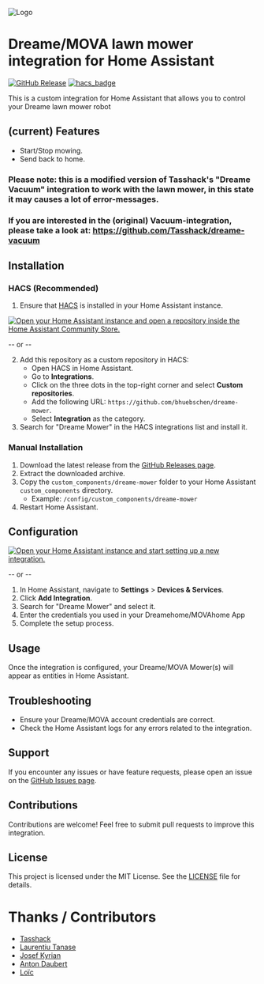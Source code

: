 ![Logo](https://raw.githubusercontent.com/Tasshack/dreame-vacuum/dev/docs/media/logo.png)

# Dreame/MOVA lawn mower integration for Home Assistant

[![GitHub Release](https://img.shields.io/github/v/release/bhuebschen/dreame-mower?style=flat-square)](https://github.com/bhuebschen/dreame-mower/releases)
[![hacs_badge](https://img.shields.io/badge/HACS-Custom-orange.svg?style=flat-square)](https://hacs.xyz/)

This is a custom integration for Home Assistant that allows you to control your Dreame lawn mower robot

## (current) Features

- Start/Stop mowing.
- Send back to home.

### Please note: this is a modified version of Tasshack's "Dreame Vacuum" integration to work with the lawn mower, in this state it may causes a lot of error-messages.

### If you are interested in the (original) Vacuum-integration, please take a look at: https://github.com/Tasshack/dreame-vacuum

## Installation

### HACS (Recommended)

1. Ensure that [HACS](https://hacs.xyz/) is installed in your Home Assistant instance.

[![Open your Home Assistant instance and open a repository inside the Home Assistant Community Store.](https://my.home-assistant.io/badges/hacs_repository.svg)](https://my.home-assistant.io/redirect/hacs_repository/?owner=bhuebschen&repository=dreame-mower&category=integration)

-- or --

2. Add this repository as a custom repository in HACS:
   - Open HACS in Home Assistant.
   - Go to **Integrations**.
   - Click on the three dots in the top-right corner and select **Custom repositories**.
   - Add the following URL: `https://github.com/bhuebschen/dreame-mower`.
   - Select **Integration** as the category.
3. Search for "Dreame Mower" in the HACS integrations list and install it.

### Manual Installation

1. Download the latest release from the [GitHub Releases page](https://github.com/bhuebschen/dreame-mower/releases).
2. Extract the downloaded archive.
3. Copy the `custom_components/dreame-mower` folder to your Home Assistant `custom_components` directory.
   - Example: `/config/custom_components/dreame-mower`
4. Restart Home Assistant.

## Configuration

<a href="https://my.home-assistant.io/redirect/config_flow_start/?domain=dreame_mower" target="_blank"><img src="https://my.home-assistant.io/badges/config_flow_start.svg" alt="Open your Home Assistant instance and start setting up a new integration." /></a>

-- or --

1. In Home Assistant, navigate to **Settings** > **Devices & Services**.
2. Click **Add Integration**.
3. Search for "Dreame Mower" and select it.
4. Enter the credentials you used in your Dreamehome/MOVAhome App
5. Complete the setup process.

## Usage

Once the integration is configured, your Dreame/MOVA Mower(s) will appear as entities in Home Assistant.

## Troubleshooting

- Ensure your Dreame/MOVA account credentials are correct.
- Check the Home Assistant logs for any errors related to the integration.

## Support

If you encounter any issues or have feature requests, please open an issue on the [GitHub Issues page](https://github.com/bhuebschen/dreame-mower/issues).

## Contributions

Contributions are welcome! Feel free to submit pull requests to improve this integration.

## License

This project is licensed under the MIT License. See the [LICENSE](https://github.com/bhuebschen/dreame-mower/blob/main/LICENSE) file for details.

# Thanks / Contributors

- [Tasshack](https://github.com/Tasshack)
- [Laurentiu Tanase](https://github.com/larieu)
- [Josef Kyrian](https://github.com/josef-kyrian)
- [Anton Daubert](https://github.com/antondaubert)
- [Loïc](https://github.com/zoic21)
